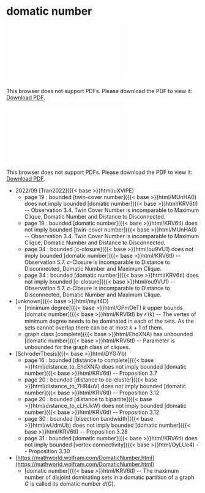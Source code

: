 # domatic number




<object data="../local_KRV6tI.pdf" type="application/pdf" width="100%" height="480px"><embed src="../local_KRV6tI.pdf"><p>This browser does not support PDFs. Please download the PDF to view it: <a href="../local_KRV6tI.pdf">Download PDF</a>.</p></embed></object>


<object data="../inclusions_KRV6tI.pdf" type="application/pdf" width="100%" height="480px"><embed src="../inclusions_KRV6tI.pdf"><p>This browser does not support PDFs. Please download the PDF to view it: <a href="../inclusions_KRV6tI.pdf">Download PDF</a>.</p></embed></object>

* 2022/09 [Tran2022]({{< base >}}html/uXViPE)
    * page 19 : bounded [twin-cover number]({{< base >}}html/MUnHA0) does not imply bounded [domatic number]({{< base >}}html/KRV6tI) -- Observation 3.4. Twin Cover Number is incomparable to Maximum Clique, Domatic Number and Distance to Disconnected.
    * page 19 : bounded [domatic number]({{< base >}}html/KRV6tI) does not imply bounded [twin-cover number]({{< base >}}html/MUnHA0) -- Observation 3.4. Twin Cover Number is incomparable to Maximum Clique, Domatic Number and Distance to Disconnected.
    * page 34 : bounded [c-closure]({{< base >}}html/ou9VU1) does not imply bounded [domatic number]({{< base >}}html/KRV6tI) -- Observation 5.7. $c$-Closure is incomparable to Distance to Disconnected, Domatic Number and Maximum Clique.
    * page 34 : bounded [domatic number]({{< base >}}html/KRV6tI) does not imply bounded [c-closure]({{< base >}}html/ou9VU1) -- Observation 5.7. $c$-Closure is incomparable to Distance to Disconnected, Domatic Number and Maximum Clique.
*  [unknown]({{< base >}}html/myit4D)
    * [minimum degree]({{< base >}}html/GPmOeT) $k$ upper bounds [domatic number]({{< base >}}html/KRV6tI) by $\mathcal O(k)$ -- The vertex of minimum degree needs to be dominated in each of the sets. As the sets cannot overlap there can be at most $k+1$ of them.
    * graph class [complete]({{< base >}}html/EhdXNA) has unbounded [domatic number]({{< base >}}html/KRV6tI) -- Parameter is unbounded for the graph class of cliques.
*  [SchroderThesis]({{< base >}}html/DYGiYb)
    * page 16 : bounded [distance to complete]({{< base >}}html/distance_to_EhdXNA) does not imply bounded [domatic number]({{< base >}}html/KRV6tI) -- Proposition 3.7
    * page 20 : bounded [distance to co-cluster]({{< base >}}html/distance_to_7HR4uV) does not imply bounded [domatic number]({{< base >}}html/KRV6tI) -- Proposition 3.12
    * page 20 : bounded [distance to bipartite]({{< base >}}html/distance_to_cLHJkW) does not imply bounded [domatic number]({{< base >}}html/KRV6tI) -- Proposition 3.12
    * page 30 : bounded [bisection bandwidth]({{< base >}}html/wUdmUb) does not imply bounded [domatic number]({{< base >}}html/KRV6tI) -- Proposition 3.28
    * page 31 : bounded [domatic number]({{< base >}}html/KRV6tI) does not imply bounded [vertex connectivity]({{< base >}}html/OyLUe4) -- Proposition 3.30
*  [https://mathworld.wolfram.com/DomaticNumber.html](https://mathworld.wolfram.com/DomaticNumber.html)
    * [domatic number]({{< base >}}html/KRV6tI) -- The maximum number of disjoint dominating sets in a domatic partition of a graph $G$ is called its domatic number $d(G)$. 